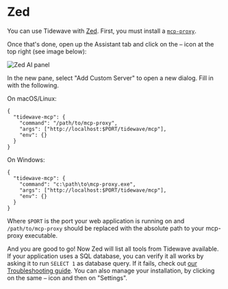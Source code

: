 # Zed

You can use Tidewave with [Zed](https://zed.dev/). First, you must
install a [`mcp-proxy`](../guides/mcp_proxy.md).

Once that's done, open up the Assistant tab and click on the `⋯` icon at the
top right (see image below):

![Zed AI panel](assets/zed.png)

In the new pane, select "Add Custom Server" to open a new dialog. Fill in with the following.

On macOS/Linux:

```text
{
  "tidewave-mcp": {
    "command": "/path/to/mcp-proxy",
    "args": ["http://localhost:$PORT/tidewave/mcp"],
    "env": {}
  }
}
```

On Windows:

```text
{
  "tidewave-mcp": {
    "command": "c:\path\to\mcp-proxy.exe",
    "args": ["http://localhost:$PORT/tidewave/mcp"],
    "env": {}
  }
}
```

Where `$PORT` is the port your web application is running on and `/path/to/mcp-proxy` should be replaced with the absolute path to your mcp-proxy executable.

And you are good to go! Now Zed will list all tools from Tidewave available.
If your application uses a SQL database, you can verify it all works by asking
it to run `SELECT 1` as database query. If it fails, check out
[our Troubleshooting guide](troubleshooting.md). You can also manage your
installation, by clicking on the same `⋯` icon and then on "Settings".
